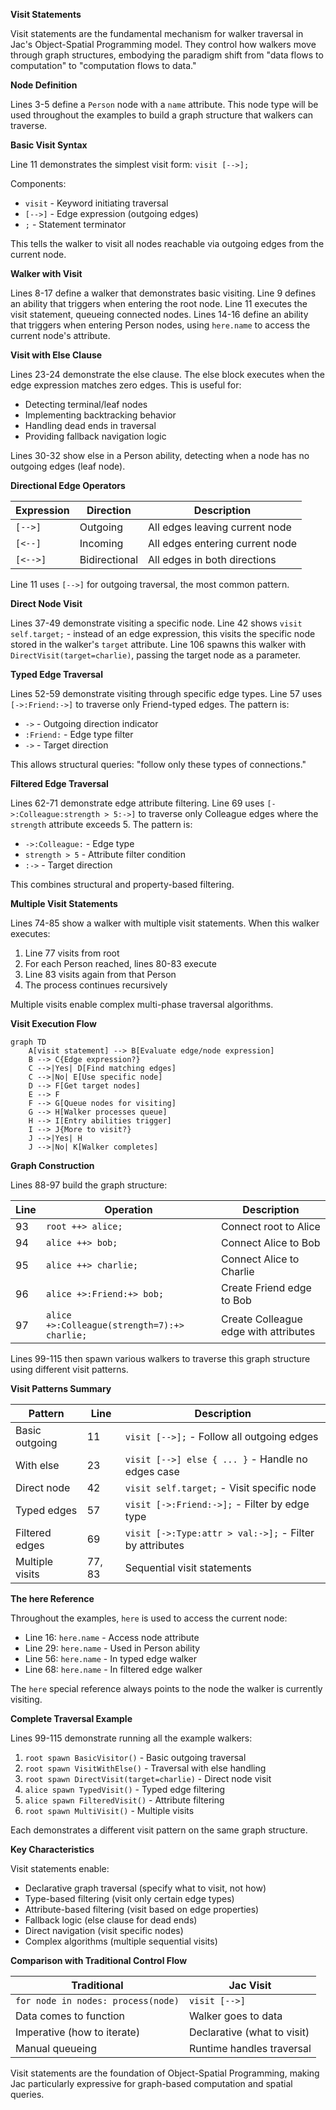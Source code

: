 **Visit Statements**

Visit statements are the fundamental mechanism for walker traversal in Jac's Object-Spatial Programming model. They control how walkers move through graph structures, embodying the paradigm shift from "data flows to computation" to "computation flows to data."

**Node Definition**

Lines 3-5 define a `Person` node with a `name` attribute. This node type will be used throughout the examples to build a graph structure that walkers can traverse.

**Basic Visit Syntax**

Line 11 demonstrates the simplest visit form: `visit [-->];`

Components:
- `visit` - Keyword initiating traversal
- `[-->]` - Edge expression (outgoing edges)
- `;` - Statement terminator

This tells the walker to visit all nodes reachable via outgoing edges from the current node.

**Walker with Visit**

Lines 8-17 define a walker that demonstrates basic visiting. Line 9 defines an ability that triggers when entering the root node. Line 11 executes the visit statement, queueing connected nodes. Lines 14-16 define an ability that triggers when entering Person nodes, using `here.name` to access the current node's attribute.

**Visit with Else Clause**

Lines 23-24 demonstrate the else clause. The else block executes when the edge expression matches zero edges. This is useful for:
- Detecting terminal/leaf nodes
- Implementing backtracking behavior
- Handling dead ends in traversal
- Providing fallback navigation logic

Lines 30-32 show else in a Person ability, detecting when a node has no outgoing edges (leaf node).

**Directional Edge Operators**

| Expression | Direction | Description |
|------------|-----------|-------------|
| `[-->]` | Outgoing | All edges leaving current node |
| `[<--]` | Incoming | All edges entering current node |
| `[<-->]` | Bidirectional | All edges in both directions |

Line 11 uses `[-->]` for outgoing traversal, the most common pattern.

**Direct Node Visit**

Lines 37-49 demonstrate visiting a specific node. Line 42 shows `visit self.target;` - instead of an edge expression, this visits the specific node stored in the walker's `target` attribute. Line 106 spawns this walker with `DirectVisit(target=charlie)`, passing the target node as a parameter.

**Typed Edge Traversal**

Lines 52-59 demonstrate visiting through specific edge types. Line 57 uses `[->:Friend:->]` to traverse only Friend-typed edges. The pattern is:
- `->` - Outgoing direction indicator
- `:Friend:` - Edge type filter
- `->` - Target direction

This allows structural queries: "follow only these types of connections."

**Filtered Edge Traversal**

Lines 62-71 demonstrate edge attribute filtering. Line 69 uses `[->:Colleague:strength > 5:->]` to traverse only Colleague edges where the `strength` attribute exceeds 5. The pattern is:
- `->:Colleague:` - Edge type
- `strength > 5` - Attribute filter condition
- `:->` - Target direction

This combines structural and property-based filtering.

**Multiple Visit Statements**

Lines 74-85 show a walker with multiple visit statements. When this walker executes:
1. Line 77 visits from root
2. For each Person reached, lines 80-83 execute
3. Line 83 visits again from that Person
4. The process continues recursively

Multiple visits enable complex multi-phase traversal algorithms.

**Visit Execution Flow**

```mermaid
graph TD
    A[visit statement] --> B[Evaluate edge/node expression]
    B --> C{Edge expression?}
    C -->|Yes| D[Find matching edges]
    C -->|No| E[Use specific node]
    D --> F[Get target nodes]
    E --> F
    F --> G[Queue nodes for visiting]
    G --> H[Walker processes queue]
    H --> I[Entry abilities trigger]
    I --> J{More to visit?}
    J -->|Yes| H
    J -->|No| K[Walker completes]
```

**Graph Construction**

Lines 88-97 build the graph structure:

| Line | Operation | Description |
|------|-----------|-------------|
| 93 | `root ++> alice;` | Connect root to Alice |
| 94 | `alice ++> bob;` | Connect Alice to Bob |
| 95 | `alice ++> charlie;` | Connect Alice to Charlie |
| 96 | `alice +>:Friend:+> bob;` | Create Friend edge to Bob |
| 97 | `alice +>:Colleague(strength=7):+> charlie;` | Create Colleague edge with attributes |

Lines 99-115 then spawn various walkers to traverse this graph structure using different visit patterns.

**Visit Patterns Summary**

| Pattern | Line | Description |
|---------|------|-------------|
| Basic outgoing | 11 | `visit [-->];` - Follow all outgoing edges |
| With else | 23 | `visit [-->] else { ... }` - Handle no edges case |
| Direct node | 42 | `visit self.target;` - Visit specific node |
| Typed edges | 57 | `visit [->:Friend:->];` - Filter by edge type |
| Filtered edges | 69 | `visit [->:Type:attr > val:->];` - Filter by attributes |
| Multiple visits | 77, 83 | Sequential visit statements |

**The here Reference**

Throughout the examples, `here` is used to access the current node:
- Line 16: `here.name` - Access node attribute
- Line 29: `here.name` - Used in Person ability
- Line 56: `here.name` - In typed edge walker
- Line 68: `here.name` - In filtered edge walker

The `here` special reference always points to the node the walker is currently visiting.

**Complete Traversal Example**

Lines 99-115 demonstrate running all the example walkers:

1. `root spawn BasicVisitor()` - Basic outgoing traversal
2. `root spawn VisitWithElse()` - Traversal with else handling
3. `root spawn DirectVisit(target=charlie)` - Direct node visit
4. `alice spawn TypedVisit()` - Typed edge filtering
5. `alice spawn FilteredVisit()` - Attribute filtering
6. `root spawn MultiVisit()` - Multiple visits

Each demonstrates a different visit pattern on the same graph structure.

**Key Characteristics**

Visit statements enable:
- Declarative graph traversal (specify what to visit, not how)
- Type-based filtering (visit only certain edge types)
- Attribute-based filtering (visit based on edge properties)
- Fallback logic (else clause for dead ends)
- Direct navigation (visit specific nodes)
- Complex algorithms (multiple sequential visits)

**Comparison with Traditional Control Flow**

| Traditional | Jac Visit |
|-------------|-----------|
| `for node in nodes: process(node)` | `visit [-->]` |
| Data comes to function | Walker goes to data |
| Imperative (how to iterate) | Declarative (what to visit) |
| Manual queueing | Runtime handles traversal |

Visit statements are the foundation of Object-Spatial Programming, making Jac particularly expressive for graph-based computation and spatial queries.
